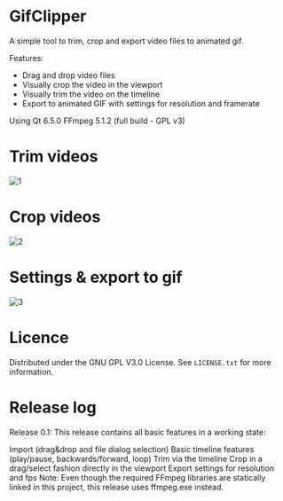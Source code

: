 # GifClipper
 A simple tool to trim, crop and export video files to animated gif.
  
 Features:
  - Drag and drop video files
 - Visually crop the video in the viewport
 - Visually trim the video on the timeline
 - Export to  animated GIF with settings for resolution and framerate

Using Qt 6.5.0
FFmpeg 5.1.2 (full build - GPL v3)

# Trim videos
 
![1](https://github.com/FunkyPizza/GifClipper/assets/31694150/05e08c3e-2e95-4cde-aef2-a434621b0ba2)
 
# Crop videos
 
![2](https://github.com/FunkyPizza/GifClipper/assets/31694150/b1698b44-6da4-45cc-b0e0-c96c3692249f)

# Settings & export to gif

![3](https://github.com/FunkyPizza/GifClipper/assets/31694150/2a1038a6-447d-4abe-b459-ed16af966e1c)


# Licence

Distributed under the GNU GPL V3.0 License. See `LICENSE.txt` for more information.

# Release log

Release 0.1:
This release contains all basic features in a working state:

Import (drag&drop and file dialog selection)
Basic timeline features (play/pause, backwards/forward, loop)
Trim via the timeline
Crop in a drag/select fashion directly in the viewport
Export settings for resolution and fps
Note: Even though the required FFmpeg libraries are statically linked in this project, this release uses ffmpeg.exe instead.

